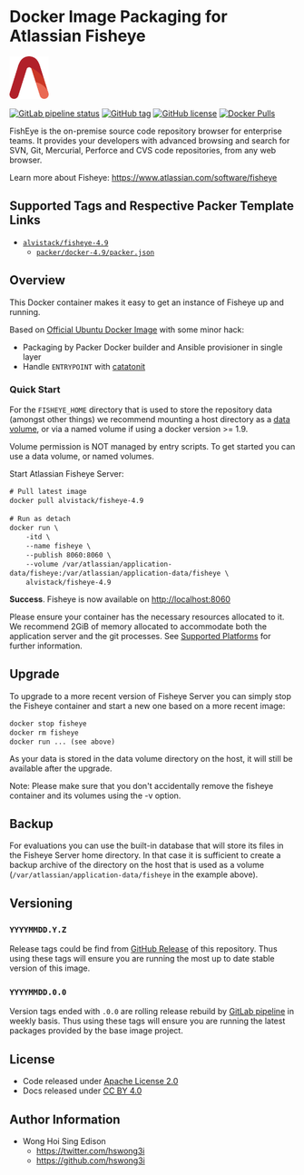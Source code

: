 # Docker Image Packaging for Atlassian Fisheye

<a href="https://alvistack.com" title="AlviStack" target="_blank"><img src="/alvistack.svg" height="75" alt="AlviStack"></a>

[![GitLab pipeline
status](https://img.shields.io/gitlab/pipeline/alvistack/docker-fisheye/master)](https://gitlab.com/alvistack/docker-fisheye/-/pipelines)
[![GitHub
tag](https://img.shields.io/github/tag/alvistack/docker-fisheye.svg)](https://github.com/alvistack/docker-fisheye/tags)
[![GitHub
license](https://img.shields.io/github/license/alvistack/docker-fisheye.svg)](https://github.com/alvistack/docker-fisheye/blob/master/LICENSE)
[![Docker
Pulls](https://img.shields.io/docker/pulls/alvistack/fisheye-4.9.svg)](https://hub.docker.com/r/alvistack/fisheye-4.9)

FishEye is the on-premise source code repository browser for enterprise
teams. It provides your developers with advanced browsing and search for
SVN, Git, Mercurial, Perforce and CVS code repositories, from any web
browser.

Learn more about Fisheye: <https://www.atlassian.com/software/fisheye>

## Supported Tags and Respective Packer Template Links

- [`alvistack/fisheye-4.9`](https://hub.docker.com/r/alvistack/fisheye-4.9)
  - [`packer/docker-4.9/packer.json`](https://github.com/alvistack/docker-fisheye/blob/master/packer/docker-4.9/packer.json)

## Overview

This Docker container makes it easy to get an instance of Fisheye up and
running.

Based on [Official Ubuntu Docker
Image](https://hub.docker.com/_/ubuntu/) with some minor hack:

- Packaging by Packer Docker builder and Ansible provisioner in single
  layer
- Handle `ENTRYPOINT` with
  [catatonit](https://github.com/openSUSE/catatonit)

### Quick Start

For the `FISHEYE_HOME` directory that is used to store the repository
data (amongst other things) we recommend mounting a host directory as a
[data
volume](https://docs.docker.com/engine/tutorials/dockervolumes/#/data-volumes),
or via a named volume if using a docker version \>= 1.9.

Volume permission is NOT managed by entry scripts. To get started you
can use a data volume, or named volumes.

Start Atlassian Fisheye Server:

    # Pull latest image
    docker pull alvistack/fisheye-4.9

    # Run as detach
    docker run \
        -itd \
        --name fisheye \
        --publish 8060:8060 \
        --volume /var/atlassian/application-data/fisheye:/var/atlassian/application-data/fisheye \
        alvistack/fisheye-4.9

**Success**. Fisheye is now available on <http://localhost:8060>

Please ensure your container has the necessary resources allocated to
it. We recommend 2GiB of memory allocated to accommodate both the
application server and the git processes. See [Supported
Platforms](https://confluence.atlassian.com/display/Fisheye/Supported+Platforms)
for further information.

## Upgrade

To upgrade to a more recent version of Fisheye Server you can simply
stop the Fisheye container and start a new one based on a more recent
image:

    docker stop fisheye
    docker rm fisheye
    docker run ... (see above)

As your data is stored in the data volume directory on the host, it will
still be available after the upgrade.

Note: Please make sure that you don't accidentally remove the fisheye
container and its volumes using the -v option.

## Backup

For evaluations you can use the built-in database that will store its
files in the Fisheye Server home directory. In that case it is
sufficient to create a backup archive of the directory on the host that
is used as a volume (`/var/atlassian/application-data/fisheye` in the
example above).

## Versioning

### `YYYYMMDD.Y.Z`

Release tags could be find from [GitHub
Release](https://github.com/alvistack/docker-fisheye/tags) of this
repository. Thus using these tags will ensure you are running the most
up to date stable version of this image.

### `YYYYMMDD.0.0`

Version tags ended with `.0.0` are rolling release rebuild by [GitLab
pipeline](https://gitlab.com/alvistack/docker-fisheye/-/pipelines) in
weekly basis. Thus using these tags will ensure you are running the
latest packages provided by the base image project.

## License

- Code released under [Apache License 2.0](LICENSE)
- Docs released under [CC BY
  4.0](http://creativecommons.org/licenses/by/4.0/)

## Author Information

- Wong Hoi Sing Edison
  - <https://twitter.com/hswong3i>
  - <https://github.com/hswong3i>
